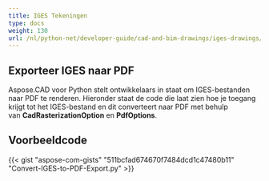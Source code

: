 ```yaml
---
title: IGES Tekeningen
type: docs
weight: 130
url: /nl/python-net/developer-guide/cad-and-bim-drawings/iges-drawings/
---
```


## **Exporteer IGES naar PDF**

Aspose.CAD voor Python stelt ontwikkelaars in staat om IGES-bestanden naar PDF te renderen. Hieronder staat de code die laat zien hoe je toegang krijgt tot het IGES-bestand en dit converteert naar PDF met behulp van **CadRasterizationOption** en **PdfOptions**.

## Voorbeeldcode

{{< gist "aspose-com-gists" "511bcfad674670f7484dcd1c47480b11" "Convert-IGES-to-PDF-Export.py" >}}
